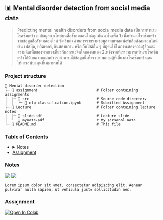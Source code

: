 <h2 id="mental-disorder-detection">
    📊 Mental disorder detection from social media data
</h2>

> Predicting mental health disorders from social media data เป็นการทำนายโรคซึมเศร้าจากข้อมูลการโพสบนสื่อสังคมออนไลน์ถูกพัฒนาขึ้นเพื่อ        1.เพื่อทำนายโรคซึมเศร้าจากข้อมูลสื่อสังคมออนไลน์ ซึ่งเริ่มต้นด้วยการรวบรวมข้อมูลจากแพลตฟอร์มสื่อสังคมออนไลน์ เช่น เฟสบุ๊ค, ทวิตเตอร์, อินสตาแกรม หรือเว็บไซต์อื่น ๆ ที่ผู้คนใช้ในการแสดงความรู้สึกและความคิดเห็นของพวกเขาเกี่ยวกับสถานะจิตใจของตนเอง        2.หลังจากที่เราสามารถทำนายโรคซึมเศร้าได้ด้วยความแม่นยำ เราสามารถใช้ข้อมูลนี้เพื่อรวบรวมกลุ่มผู้ที่เสี่ยงต่อโรคซึมเศร้าและให้การสนับสนุนที่เหมาะสมได้

### Project structure

```plaintext
📂 Mental-disorder-detection
├─ 📂 assignment                           # Folder containing assignments
│  ├─ 📂 src                               # Source code directory
│  │  └─ 📄 nlp-classification.ipynb       # Submitted Assignment
├─ 📂 Lecture                              # Folder containing lecture notes
│  ├─ 📄 slide.pdf                         # Lecture slide
│  └─ 📄 mynote.pdf                        # My personal note
└─ 📄 README.md                            # This file
```

### Table of Contents

<ul>
  <li>
  <details>
    <summary>Notes</summary>
    <ul>
      <li>blahblah</li>
      <li>blahblah</li>
    </ul>
  </details>
  </li>
  <li>
   <a href="#assignment">
    Assignment
    </a>
  </li>
</ul>

### Notes
[<img src="https://img.shields.io/badge/view%20in%20notion-grey?style=for-the-badge&logo=notion" />](https://xinnypie.notion.site/Mental-disorder-detection-from-social-media-data-25897b7a6407476aadd2dc25835beee1?pvs=4) [<img src="https://img.shields.io/badge/view%20in%20pdf-grey?style=for-the-badge&logo=github" />](./lecture/file/mynote.pdf)



```plaintext
Lorem ipsum dolor sit amet, consectetur adipiscing elit. Aenean pulvinar nulla sapien, ut vehicula justo sollicitudin nec.
```

### Assignment

<a target="_blank" href="https://colab.research.google.com/github/xinnypie/pmb-u-ai/blob/master/Mental-disorder-detection/assignment/src/nlp-classification.ipynb">
  <img src="https://colab.research.google.com/assets/colab-badge.svg" alt="Open In Colab"/>
</a>
